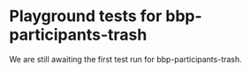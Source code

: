 # Playground tests for bbp-participants-trash
We are still awaiting the first test run for bbp-participants-trash.
